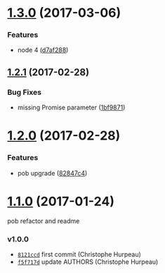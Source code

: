 <a name="1.3.0"></a>
# [1.3.0](https://github.com/christophehurpeau/promise-callback-factory/compare/v1.2.1...v1.3.0) (2017-03-06)


### Features

* node 4 ([d7af288](https://github.com/christophehurpeau/promise-callback-factory/commit/d7af288))


<a name="1.2.1"></a>
## [1.2.1](https://github.com/christophehurpeau/promise-callback-factory/compare/v1.2.0...v1.2.1) (2017-02-28)


### Bug Fixes

* missing Promise parameter ([1bf9871](https://github.com/christophehurpeau/promise-callback-factory/commit/1bf9871))


<a name="1.2.0"></a>
# [1.2.0](https://github.com/christophehurpeau/promise-callback-factory/compare/v1.1.0...v1.2.0) (2017-02-28)


### Features

* pob upgrade ([82847c4](https://github.com/christophehurpeau/promise-callback-factory/commit/82847c4))


<a name="1.1.0"></a>
# [1.1.0](https://github.com/christophehurpeau/promise-callback-factory/compare/v1.0.0...v1.1.0) (2017-01-24)

pob refactor and readme


### v1.0.0

- [`8121ccd`](https://github.com/christophehurpeau/promise-callback-factory/commit/8121ccd2ae6cc49faea2ef34190b3b75b0107bd4) first commit (Christophe Hurpeau)
- [`f5f717d`](https://github.com/christophehurpeau/promise-callback-factory/commit/f5f717d96930d70f98803c34c6669809e0cf1b6a) update AUTHORS (Christophe Hurpeau)
